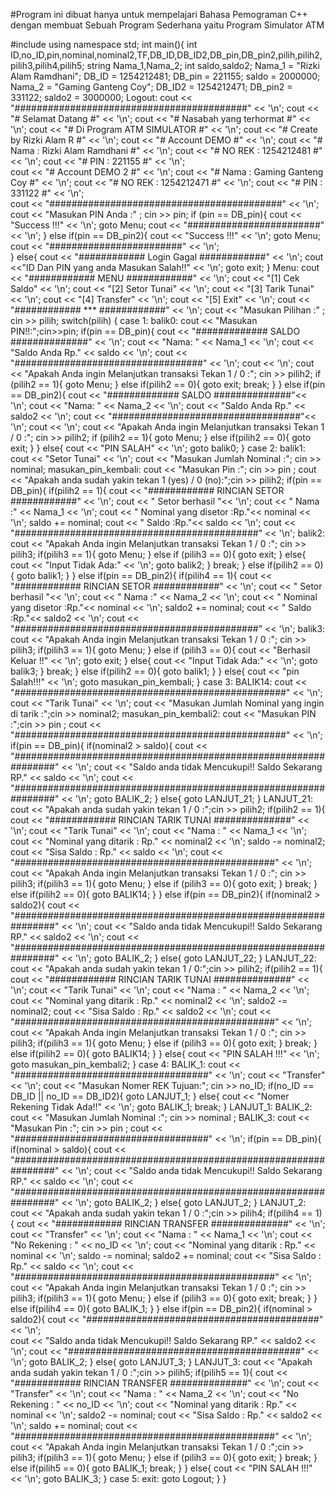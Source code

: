 
#Program ini dibuat hanya untuk mempelajari Bahasa Pemograman C++ dengan membuat Sebuah Program Sederhana yaitu Program Simulator ATM

#include <iostream> 
using namespace std;
int main(){
	int ID,no_ID,pin,nominal,nominal2,TF,DB_ID,DB_ID2,DB_pin,DB_pin2,pilih,pilih2,pilih3,pilih4,pilih5;
	string Nama_1,Nama_2;
	int saldo,saldo2;
	Nama_1 = "Rizki Alam Ramdhani";
	DB_ID = 1254212481;
	DB_pin = 221155;
	saldo = 2000000;
	Nama_2 = "Gaming Ganteng Coy";
	DB_ID2 = 1254212471;
	DB_pin2 = 331122;
	saldo2 = 3000000;
	Logout:
	cout << "##########################################" << '\n';
	cout << "#	Selamat Datang			 #" << '\n';
	cout << "#	Nasabah yang terhormat		 #" << '\n';
	cout << "#	Di Program ATM SIMULATOR	 #" << '\n';
	cout << "#	Create by Rizki Alam R		 #" << '\n';
	cout << "#	Account DEMO			 #" << '\n';
	cout << "#	Nama : Rizki Alam Ramdhani	 #" << '\n';
	cout << "#	NO REK	: 1254212481		 #" << '\n';
	cout << "#	PIN	: 221155		 #" << '\n';	
	cout << "#	Account DEMO 2			 #" << '\n';
	cout << "#	Nama : Gaming Ganteng Coy	 #" << '\n';
	cout << "#	NO REK	: 1254212471		 #" << '\n';
	cout << "#	PIN	: 331122		 #" << '\n';	
	cout << "##########################################" << '\n';
	cout << "Masukan PIN Anda :" ; cin >> pin;
	if (pin == DB_pin){
		cout << "Success !!!" << '\n'; goto Menu;
		cout << "########################" << '\n';
	}
	else if(pin == DB_pin2){
		cout << "Success !!!" << '\n'; goto Menu;
		cout << "########################" << '\n';		
	}
	else{
	 cout << "############ Login Gagal ############" << '\n';
	 cout <<"ID Dan PIN yang anda Masukan Salah!!" << '\n';
	 goto exit;
	}
	Menu:
	cout << "############ MENU ############" << '\n';
	cout << "[1] Cek Saldo" << '\n';
	cout << "[2] Setor Tunai" << '\n';
	cout << "[3] Tarik Tunai" << '\n';
	cout << "[4] Transfer" << '\n';
	cout << "[5] Exit" << '\n';
	cout << "############ *** ############" << '\n';
	cout << "Masukan Pilihan :" ; cin >> pilih;
	switch(pilih) {
	case 1:
		balik0:
		cout << "Masukan PIN!!:";cin>>pin;
		if(pin == DB_pin){
			cout << "############# SALDO ##############" << '\n';
			cout << "Nama: " << Nama_1 << '\n';
			cout << "Saldo Anda Rp." << saldo  << '\n';
			cout << "##################################" << '\n';
			cout << '\n';
			cout << "Apakah Anda ingin Melanjutkan transaksi Tekan 1 / 0 :"; cin >> pilih2;
			if (pilih2 == 1){
			goto Menu;
			}
			else if(pilih2 == 0){
				goto exit;
				break;
			}
		}
		else if(pin == DB_pin2){
			cout << "############# SALDO ##############"<< '\n';
			cout << "Nama: " << Nama_2 << '\n';
			cout << "Saldo Anda  Rp." << saldo2 << '\n';
			cout << "##################################"<< '\n';
			cout << '\n';
			cout << "Apakah Anda ingin Melanjutkan transaksi Tekan 1 / 0 :"; cin >> pilih2;
			if (pilih2 == 1){
			goto Menu;
			}
			else if(pilih2 == 0){
				goto exit;
			}
		}
		else{
			cout << "PIN SALAH" << '\n';
			goto balik0;
		}
	case 2:
		balik1:
		cout << "Setor Tunai" << '\n';
		cout << "Masukan Jumlah Nominal :"; cin >> nominal;
		masukan_pin_kembali:
		cout << "Masukan Pin 		:"; cin >> pin ;
		cout << "Apakah anda sudah yakin tekan 1 (yes) / 0 (no):";cin >> pilih2;
		if(pin == DB_pin){
			if(pilih2 == 1){
				cout << "############ RINCIAN SETOR ############" << '\n';
				cout << "	Setor berhasil		 "<< '\n';
				cout << "	Nama		     :" << Nama_1 << '\n';
				cout << "	Nominal yang disetor :Rp."<< nominal << '\n';
				saldo += nominal;
				cout << "	Saldo	             :Rp."<< saldo << '\n';
				cout << "############################################" << '\n';	
				balik2:
				cout << "Apakah Anda ingin Melanjutkan transaksi Tekan 1 / 0 :"; cin >> pilih3;
				if(pilih3 == 1){
					goto Menu;
				}
				else if (pilih3 == 0){
					goto exit;
				}
				else{
					cout << "Input Tidak Ada:" << '\n';
					goto balik2;
				}
				break;
			}
			else if(pilih2 == 0){
				goto balik1;
			}
		}
		else if(pin == DB_pin2){
			if(pilih4 == 1){
				cout << "############ RINCIAN SETOR ############" << '\n';
				cout << "	Setor berhasil		 "<< '\n';
				cout << "	Nama		     :"  << Nama_2 << '\n';
				cout << "	Nominal yang disetor :Rp."<< nominal << '\n';
				saldo2 += nominal;
				cout << "	Saldo	             :Rp."<< saldo2 << '\n';
				cout << "############################################" << '\n';	
				balik3:
				cout << "Apakah Anda ingin Melanjutkan transaksi Tekan 1 / 0 :"; cin >> pilih3;
				if(pilih3 == 1){
					goto Menu;
				}
				else if (pilih3 == 0){
					cout << "Berhasil Keluar !!" << '\n';
					goto exit;
				}
				else{
					cout << "Input Tidak Ada:" << '\n';
					goto balik3;
				}
				break;
			}
			else if(pilih2 == 0){
				goto balik1;
			}
		}
		else{
			cout << "pin Salah!!!" << '\n';
			goto masukan_pin_kembali;
		}
	case 3:
		BALIK14:
		cout << "#################################################" << '\n';
		cout << "Tarik Tunai"  << '\n';
		cout << "Masukan Jumlah Nominal yang ingin di tarik :";cin >> nominal2;
		masukan_pin_kembali2:
		cout << "Masukan PIN :";cin >> pin ;
		cout << "#################################################" << '\n';
		if(pin == DB_pin){
			if(nominal2 > saldo){
			cout << "################################################################" << '\n';
				cout << "Saldo anda tidak Mencukupi!! Saldo Sekarang RP." << saldo << '\n';
			cout << "################################################################" << '\n';	
				goto BALIK_2;
			}
			else{
				goto LANJUT_21;
			}
			LANJUT_21:
				cout << "Apakah anda sudah yakin tekan 1 / 0 :";cin >> pilih2;
				if(pilih2 == 1){
					cout << "############ RINCIAN TARIK TUNAI ##############" << '\n';
					cout << "Tarik Tunai" << '\n';
					cout << "Nama				  : " << Nama_1 << '\n'; 
					cout << "Nominal yang ditarik : Rp." << nominal2 << '\n';
					saldo -= nominal2;
					cout << "Sisa Saldo           : Rp." << saldo << '\n';
					cout << "###############################################" << '\n';
					cout << "Apakah Anda ingin Melanjutkan transaksi Tekan 1 / 0 :"; cin >> pilih3;
					if(pilih3 == 1){
						goto Menu;
					}
					else if (pilih3 == 0){
						goto exit;
					}
					break;
				}
				else if(pilih2 == 0){
					goto BALIK14;
				}
		}
		else if(pin == DB_pin2){
			if(nominal2 > saldo2){
			cout << "################################################################" << '\n';
				cout << "Saldo anda tidak Mencukupi!! Saldo Sekarang RP." << saldo2 << '\n';
			cout << "################################################################" << '\n';	
				goto BALIK_2;
			}
			else{
				goto LANJUT_22;
			}
				LANJUT_22:
				cout << "Apakah anda sudah yakin tekan 1 / 0:";cin >> pilih2;
				if(pilih2 == 1){
					cout << "############ RINCIAN TARIK TUNAI ##############" << '\n';
					cout << "Tarik Tunai" << '\n';
					cout << "Nama				  : " << Nama_2 << '\n';
					cout << "Nominal yang ditarik : Rp." << nominal2 << '\n';
					saldo2 -= nominal2;
					cout << "Sisa Saldo           : Rp." << saldo2 << '\n';
					cout << "###############################################" << '\n';
					cout << "Apakah Anda ingin Melanjutkan transaksi Tekan 1 / 0 :"; cin >> pilih3;
					if(pilih3 == 1){
						goto Menu;
					}
					else if (pilih3 == 0){
						goto exit;
					}
					break;
				}
				else if(pilih2 == 0){
					goto BALIK14;
				}
		}
		else{
			cout << "PIN SALAH !!!" << '\n';
			goto masukan_pin_kembali2;
		}
	case 4:
		BALIK_1:
		cout << "###################################" << '\n';
		cout << "Transfer"<< '\n';
		cout << "Masukan Nomer REK Tujuan:"; cin >> no_ID;
		if(no_ID == DB_ID || no_ID == DB_ID2){
			goto LANJUT_1;
		}
		else{
			cout << "Nomer Rekening Tidak Ada!!" << '\n';
			goto BALIK_1;
			break;
		}
		LANJUT_1:
		BALIK_2:
		cout << "Masukan Jumlah Nominal :"; cin >> nominal ;
		BALIK_3:
		cout << "Masukan Pin 	:"; cin >> pin  ;
		cout << "###################################" << '\n';
		if(pin == DB_pin){
			if(nominal > saldo){
			cout << "################################################################" << '\n';
				cout << "Saldo anda tidak Mencukupi!! Saldo Sekarang RP." << saldo << '\n';
			cout << "################################################################" << '\n';	
				goto BALIK_2;
			}
			else{
				goto LANJUT_2;
			}
				LANJUT_2:
				cout << "Apakah anda sudah yakin tekan 1 / 0 :";cin >> pilih4;
				if(pilih4 == 1){
					cout << "############ RINCIAN TRANSFER ##############" << '\n';
					cout << "Transfer" << '\n';
					cout << "Nama		     : " << Nama_1 << '\n'; 
					cout << "No Rekening	     : "  << no_ID << '\n';
					cout << "Nominal yang ditarik : Rp." << nominal << '\n';
					saldo -= nominal;
					saldo2 += nominal;
					cout << "Sisa Saldo           : Rp." << saldo << '\n';
					cout << "###############################################" << '\n';
					cout << "Apakah Anda ingin Melanjutkan transaksi Tekan 1 / 0 :"; cin >> pilih3;
						if(pilih3 == 1){
							goto Menu;
							}
						else if (pilih3 == 0){
							goto exit;
							break;
							}
				}
				else if(pilih4 == 0){
					goto BALIK_1;
						}
		}
		else if(pin == DB_pin2){
			if(nominal > saldo2){
				cout << "##########################################" << '\n';	
				cout << "Saldo anda tidak Mencukupi!! Saldo Sekarang RP." << saldo2 << '\n';
				cout << "##########################################" << '\n';
				goto BALIK_2;
			}
			else{
				goto LANJUT_3;
			}
				LANJUT_3:
				cout << "Apakah anda sudah yakin tekan 1 / 0 :";cin >> pilih5;
				if(pilih5 == 1){
					cout << "############ RINCIAN TRANSFER ##############" << '\n';
					cout << "Transfer" << '\n';
					cout << "Nama		     : " << Nama_2 << '\n'; 
					cout << "No Rekening	     : "  << no_ID << '\n';
					cout << "Nominal yang ditarik : Rp." << nominal << '\n';
					saldo2 -= nominal;
					cout << "Sisa Saldo           : Rp." << saldo2  << '\n';
					saldo += nominal;
					cout << "###############################################" << '\n';
					cout << "Apakah Anda ingin Melanjutkan transaksi Tekan 1 / 0 :";cin >> pilih3;
						if(pilih3 == 1){
						goto Menu;
							}
						else if (pilih3 == 0){
							goto exit;
							}
						break;
				}
				else if(pilih5 == 0){
					goto BALIK_1;
					break;
				}
		}
		else{
			cout << "PIN SALAH !!!" << '\n';
			goto BALIK_3;
		}
	case 5:
		exit:
		goto Logout;
	}
}
